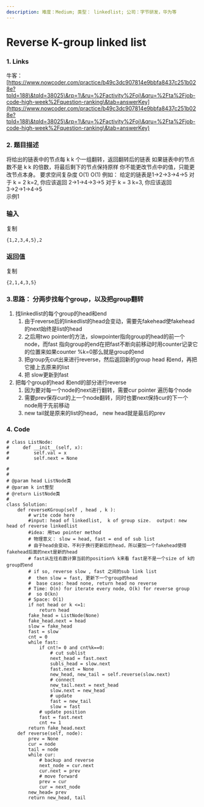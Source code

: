 ```yaml
---
description: 难度：Medium; 类型： linkedlist; 公司：字节研发，华为等
---
```


# Reverse K-group linked list

### 1. Links

牛客： [https://www.nowcoder.com/practice/b49c3dc907814e9bbfa8437c251b028e?tpId=188\&tqId=38025\&rp=1\&ru=%2Factivity%2Foj\&qru=%2Fta%2Fjob-code-high-week%2Fquestion-ranking\&tab=answerKey](https://www.nowcoder.com/practice/b49c3dc907814e9bbfa8437c251b028e?tpId=188\&tqId=38025\&rp=1\&ru=%2Factivity%2Foj\&qru=%2Fta%2Fjob-code-high-week%2Fquestion-ranking\&tab=answerKey)

### 2. 题目描述

将给出的链表中的节点每 k k 个一组翻转，返回翻转后的链表 如果链表中的节点数不是 k k 的倍数，将最后剩下的节点保持原样 你不能更改节点中的值，只能更改节点本身。 要求空间复杂度  O(1) O(1) 例如： 给定的链表是1→2→3→4→5 对于  k = 2 k=2, 你应该返回  2→1→4→3→5 对于  k = 3 k=3, 你应该返回3→2→1→4→5\
示例1

### 输入

复制

```
{1,2,3,4,5},2
```

### 返回值

复制

```
{2,1,4,3,5}
```



### 3.思路： 分两步找每个group，以及把group翻转

1. 找linkedlist的每个group的head和end
   1. 由于reverse后的linkedlist的head会变动，需要先fakehead使fakehead的next始终是list的head
   2. 之后用two pointer的方法，slowpointer指向group的head的前一个node，而fast 指向group的end在把fast不断向前移动时用counter记录它的位置来如果counter %k=0那么就是group的end
   3. 把group先cut出来进行reverse，然后返回新的group head 和end，再把它接上去原来的list
   4. 把 slow更新到fast
2. 把每个group的head 和end的部分进行reverse
   1. 因为要对每一个node的next进行翻转，需要cur pointer 遍历每个node
   2. 需要prev保存cur的上一个node翻转，同时也要next保持cur的下一个node用于先前移动
   3. new tail就是原来的list的head， new head就是最后的prev

### 4. Code

```
# class ListNode:
#     def __init__(self, x):
#         self.val = x
#         self.next = None

#
# 
# @param head ListNode类 
# @param k int整型 
# @return ListNode类
#
class Solution:
    def reverseKGroup(self , head , k ):
        # write code here
        #input: head of linkedlist,  k of group size.  output: new head of reverse linkedlist
        #idea: 用two pointer method
        # 物理意义： slow = head, fast = end of sub list
        # 由于head会变动，不利于换行更新后的head，所以要加一个fakehead使得fakehead后面的next是新的head
        # fast从左往右数计算当前的position% k来看 fast是不是一个size of k的group的end
        # if so, reverse slow , fast 之间的sub link list
        #  then slow = fast, 更新下一个group的head
        #  base case: head none, return head no reverse
        # Time: O(n) for iterate every node, O(k) for reverse group
        #  so O(kn)
        # Space: O(1)
        if not head or k <=1:
            return head
        fake_head = ListNode(None)
        fake_head.next = head
        slow = fake_head
        fast = slow
        cnt = 0
        while fast:
            if cnt!= 0 and cnt%k==0:
                # cut sublist
                next_head = fast.next 
                subls_head = slow.next
                fast.next = None
                new_head, new_tail = self.reverse(slow.next)
                # connect
                new_tail.next = next_head
                slow.next = new_head
                # update
                fast = new_tail
                slow = fast
            # update position
            fast = fast.next
            cnt += 1
        return fake_head.next
    def reverse(self, node):
        prev = None
        cur = node
        tail = node
        while cur:
            # backup and reverse
            next_node = cur.next
            cur.next = prev
            # move forward
            prev = cur
            cur = next_node
        new_head= prev
        return new_head, tail
```

